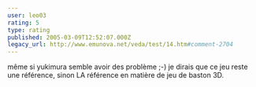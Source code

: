 ```yaml
---
user: leo03
rating: 5
type: rating
published: 2005-03-09T12:52:07.000Z
legacy_url: http://www.emunova.net/veda/test/14.htm#comment-2704
---
```

même si yukimura semble avoir des problème ;-) je dirais que ce jeu reste une référence, sinon LA référence en matière de jeu de baston 3D.